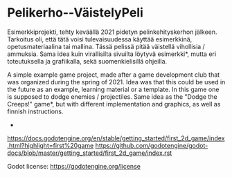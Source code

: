# Pelikerho--VäistelyPeli
Esimerkkiprojekti, tehty keväällä 2021 pidetyn pelinkehityskerhon jälkeen. Tarkoitus oli, että tätä voisi tulevaisuudessa käyttää esimerkkinä, opetusmateriaalina tai mallina. Tässä pelissä pitää väistellä vihollisia / ammuksia. Sama idea kuin virallisilta sivuilta löytyvä esimerkki*, mutta eri toteutuksella ja grafiikalla, sekä suomenkielisillä ohjeilla. 

A simple example game project, made after a game development club that was organized during the spring of 2021. Idea was that this could be used in the future as an example, learning material or a template. In this game one is supposed to dodge enemies / projectiles. Same idea as the "Dodge the Creeps!" game*, but with different implementation and graphics, as well as finnish instructions.

*
https://docs.godotengine.org/en/stable/getting_started/first_2d_game/index.html?highlight=first%20game
https://github.com/godotengine/godot-docs/blob/master/getting_started/first_2d_game/index.rst

Godot license: https://godotengine.org/license
